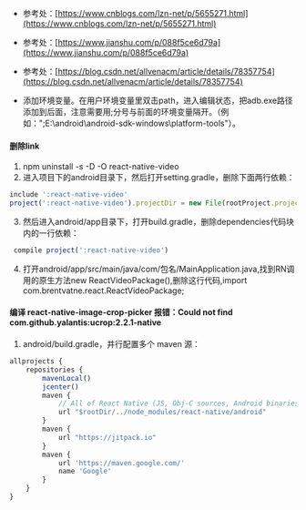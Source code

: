 * 参考处：[https://www.cnblogs.com/lzn-net/p/5655271.html](https://www.cnblogs.com/lzn-net/p/5655271.html)
* 参考处：[https://www.jianshu.com/p/088f5ce6d79a](https://www.jianshu.com/p/088f5ce6d79a)
* 参考处：[https://blog.csdn.net/allvenacm/article/details/78357754](https://blog.csdn.net/allvenacm/article/details/78357754)

* 添加环境变量。在用户环境变量里双击path，进入编辑状态，把adb.exe路径添加到后面，注意需要用;分号与前面的环境变量隔开。（例如：";E:\android\android-sdk-windows\platform-tools"）。
#### 删除link
1. npm uninstall -s -D -O react-native-video
2. 进入项目下的android目录下，然后打开setting.gradle，删除下面两行依赖：
```javascript
include ':react-native-video'
project(':react-native-video').projectDir = new File(rootProject.projectDir, '../node_modules/react-native-video/android')
```
3. 然后进入android/app目录下，打开build.gradle，删除dependencies代码块内的一行依赖：
```javascript
 compile project(':react-native-video')
```
4. 打开android/app/src/main/java/com/包名/MainApplication.java,找到RN调用的原生方法new ReactVideoPackage(),删除这行代码,import com.brentvatne.react.ReactVideoPackage;
#### 编译 react-native-image-crop-picker 报错：Could not find com.github.yalantis:ucrop:2.2.1-native
1. android/build.gradle，并行配置多个 maven 源：
```javascript
allprojects {
    repositories {
        mavenLocal()
        jcenter()
        maven {
            // All of React Native (JS, Obj-C sources, Android binaries) is installed from npm
            url "$rootDir/../node_modules/react-native/android"
        }
        maven { 
            url "https://jitpack.io" 
        }
        maven {
            url 'https://maven.google.com/'
            name 'Google'
        }  
    }
}
```